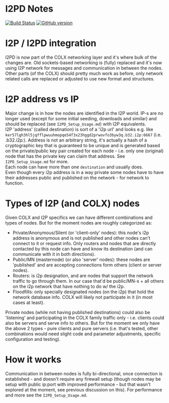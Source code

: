 I2PD Notes
=====================================

[![Build Status](https://travis-ci.org/COLX-Project/COLX.svg?branch=i2pd)](https://travis-ci.org/COLX-Project/COLX) [![GitHub version](https://badge.fury.io/gh/COLX-Project%2FCOLX.svg)](https://badge.fury.io/gh/COLX-Project%2FCOLX)

# I2P / I2PD integration
I2PD is now part of the COLX networking layer and it's where bulk of the changes are. Old sockets-based networking is (fully) replaced and it's now using I2P network for messages and communication in between the nodes.  
Other parts (of the COLX) should pretty much work as before, only network related calls are replaced or adjusted to use new format and structures.

# I2P address vs IP
Major change is in how the nodes are identified in the I2P world. IP-s are no longer used (except for some initial seeding, downloads and similar) and should be replaced (see `I2PD_Setup_Usage.md`) with I2P equivalents.   
I2P 'address' (called destination) is sort of a 'i2p url' and looks e.g. like `ker57lgh3hl5jqfflpwuuhmopqe54f3x23hggd2prwovfo3byw3q.b32.i2p:6667` (i.e. <hash>.b32.i2p:<port>). Address is not an arbitrary string, it's actually a hash of a cryptographic key that is guaranteed to be unique and is generated based on the private/public key pair created for each node - i.e. only one (original) node that has the private key can claim that address. See `I2PD_Setup_Usage.md` for more.  
Each node can have more than one `destination` and usually does.  
Even though every i2p address is in a way private some nodes have to have their addresses public and published on the network - for network to function.  

# Types of I2P (and COLX) nodes 
Given COLX and I2P specifics we can have different combinations and types of nodes.
But for the moment nodes are roughly categorized as: 
- Private/Anonymous/Silent (or 'client-only' nodes): this node's i2p address is anonymous and is not published and other nodes can't connect to it or request info. Only routers and nodes that are directly contacted by this node can have and know its destination (and can communicate with it in both directions). 
- Public/MN (masternode) (or also 'server' nodes): these nodes are 'published' and are accepting connections form others (client or server nodes).
- Routers: is i2p designation, and are nodes that support the network traffic to go through them. In our case that'd be public/MN-s + all others on the i2p network that have nothing to do w/ the i2p.
- Floodfills: only specially designated nodes (on the i2p) that hold the network database info. COLX will likely not participate in it (in most cases at least).  

Private nodes (while not having published destinations) could also be 'listening' and participating in the COLX family traffic only - i.e. clients could also be servers and serve info to others. But for the moment we only have the above 2 types - pure clients and pure servers (i.e. that's tested, other combinations would need slight code and parameter adjustments, specific configuration and testing).  

# How it works 
Communication in between nodes is fully bi-directional, once connection is established - and doesn't require any firewall setup (though nodes may be setup with public ip:port with improved performance - but that wasn't explored at the moment, see previous discussion on this). For performance and more see the `I2PD_Setup_Usage.md`.   





